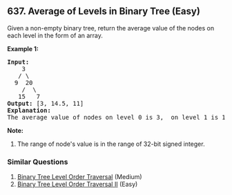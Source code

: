 <!--|This file generated by command(leetcode description); DO NOT EDIT.    |-->
<!--+----------------------------------------------------------------------+-->
<!--|@author    Openset <openset.wang@gmail.com>                           |-->
<!--|@link      https://github.com/openset                                 |-->
<!--|@home      https://github.com/openset/leetcode                        |-->
<!--+----------------------------------------------------------------------+-->

## 637. Average of Levels in Binary Tree (Easy)

Given a non-empty binary tree, return the average value of the nodes on each level in the form of an array.

<p><b>Example 1:</b><br />
<pre>
<b>Input:</b>
    3
   / \
  9  20
    /  \
   15   7
<b>Output:</b> [3, 14.5, 11]
<b>Explanation:</b>
The average value of nodes on level 0 is 3,  on level 1 is 14.5, and on level 2 is 11. Hence return [3, 14.5, 11].
</pre>
</p>

<p><b>Note:</b><br>
<ol>
<li>The range of node's value is in the range of 32-bit signed integer.</li>
</ol>
</p>

### Similar Questions
  1. [Binary Tree Level Order Traversal](https://github.com/openset/leetcode/tree/master/solution/binary-tree-level-order-traversal) (Medium)
  1. [Binary Tree Level Order Traversal II](https://github.com/openset/leetcode/tree/master/solution/binary-tree-level-order-traversal-ii) (Easy)
